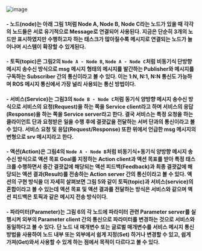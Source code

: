 ![image](https://github.com/user-attachments/assets/2b3421be-a5e1-48f1-a5b1-1f9b5eb48a87)


#### - 노드(node)는 아래 그림 1처럼 Node A, Node B, Node C라는 노드가 있을 때 각각의 노드들은 서로 유기적으로 Message로 연결되어 사용된다. 지금은 단순히 3개의 노드만 표시하였지만 수행하고자 하는 태스크가 많아질수록 메시지로 연결되는 노드가 늘어나며 시스템이 확장할 수 있게된다.


#### - 토픽(topic)은 그림2의 `Node A - Node B`, `Node A - Node C`처럼 비동기식 단방향 메시지 송수신 방식으로 msg 메시지 형태의 메시지를 발간하는 Publisher와 메시지를 구독하는 Subscriber 간의 통신이라고 볼 수 있다. 이는 1:N, N:1, N:N 통신도 가능하며 ROS 메시지 통신에서 가장 널리 사용되는 통신 방법이다.


#### - 서비스(Service)는 그림3의 `Node B - Node C`처럼 동기식 양방향 메시지 송수신 방식으로 서비스의 요청(Request)을 하는 쪽을 Service client라고 하며 서비스의 응답(Response)을 하는 쪽을 Service server라고 한다. 결국 서비스는 특정 요청을 하는 클라이언트 단과 요청받은 일을 수행 후에 결괏값을 전달하는 서버 단과의 통신이라고 볼 수 있다. 서비스 요청 및 응답(Request/Response) 또한 위에서 언급한 msg 메시지의 변형으로 srv 메시지라고 한다.


#### - 액션(Action)은 그림4의 `Node A - Node B`처럼 비동기식+동기식 양방향 메시지 송수신 방식으로 액션 목표 Goal를 지정하는 Action client과 액션 목표를 받아 특정 태스크를 수행하면서 중간 결괏값에 해당되는 액션 피드백(Feedback)과 최종 결괏값에 해당되는 액션 결과(Result)를 전송하는 Action server 간의 통신이라고 볼 수 있다. 액션의 구현 방식을 더 자세히 살펴보면 그림 5와 같이 토픽(topic)과 서비스(service)의 혼합이라고 볼 수 있는데 액션 목표 및 액션 결과를 전달하는 방식은 서비스와 같으며 액션 피드백은 토픽과 같은 메시지 전송 방식이다.


#### - 파라미터(Parameter)는 그림 6의 각 노드에 파라미터 관련 Parameter server를 실행시켜 외부의 Parameter client 간의 통신으로 파라미터를 변경하는 것으로 서비스와 동일하다고 볼 수 있다. 단 노드 내 매개변수 또는 글로벌 매개변수를 서비스 메시지 통신 방법을 사용하여 노드 내부 또는 외부에서 쉽게 지정(Set) 하거나 변경할 수 있고, 쉽게 가져(Get)와서 사용할 수 있게 하는 점에서 목적이 다르다고 볼 수 있다.




